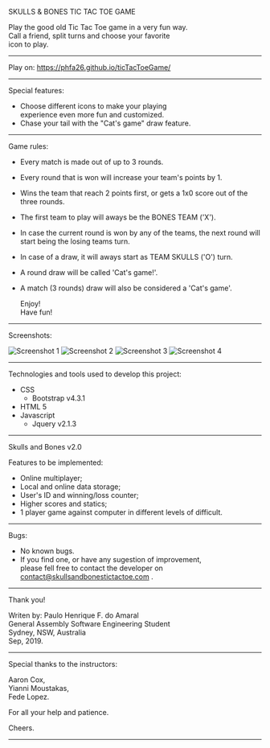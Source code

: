 
SKULLS & BONES 
TIC TAC TOE GAME  

Play the good old Tic Tac Toe game in a very fun way.  
Call a friend, split turns and choose your favorite  
icon to play.  

---------------------------------------------------  

Play on: https://phfa26.github.io/ticTacToeGame/  

---------------------------------------------------  

Special features:  
- Choose different icons to make your playing  
  experience even more fun and customized.
- Chase your tail with the "Cat's game" draw feature.

---------------------------------------------------  

Game rules:

- Every match is made out of up to 3 rounds.
- Every round that is won will increase your team's points by 1.
- Wins the team that reach 2 points first, 
  or gets a 1x0 score out of the three rounds.
- The first team to play will aways be the BONES TEAM ('X'). 
- In case the current round is won by any of the teams, 
  the next round will start being the losing teams turn.
- In case of a draw, it will aways start as TEAM SKULLS ('O') turn.

- A round draw will be called 'Cat's game!'.
- A match (3 rounds) draw will also be considered a 'Cat's game'.

    Enjoy!  
    Have fun!  

---------------------------------------------------  

Screenshots:

![Screenshot 1](/Screenshots/Screenshot1.png)
![Screenshot 2](/Screenshots/Screenshot2.png)
![Screenshot 3](/Screenshots/Screenshot3.png)
![Screenshot 4](/Screenshots/Screenshot4.png)

---------------------------------------------------  

Technologies and tools used to develop this project:  

 - CSS
    - Bootstrap v4.3.1
 - HTML 5
 - Javascript
    - Jquery v2.1.3

---------------------------------------------------  

Skulls and Bones v2.0  

Features to be implemented:  
- Online multiplayer;
- Local and online data storage;
- User's ID and winning/loss counter;
- Higher scores and statics;
- 1 player game against computer in different 
  levels of difficult.

---------------------------------------------------  

Bugs:  

- No known bugs.
- If you find one, or have any sugestion of improvement,  
    please fell free to contact the developer on  
    contact@skullsandbonestictactoe.com .  

---------------------------------------------------  

Thank you!  
    
Writen by: Paulo Henrique F. do Amaral  
General Assembly Software Engineering Student  
Sydney, NSW, Australia  
Sep, 2019.  

---------------------------------------------------  

Special thanks to the instructors:  

Aaron Cox,  
Yianni Moustakas,  
Fede Lopez.  

For all your help and patience.  

Cheers.  

---------------------------------------------------  